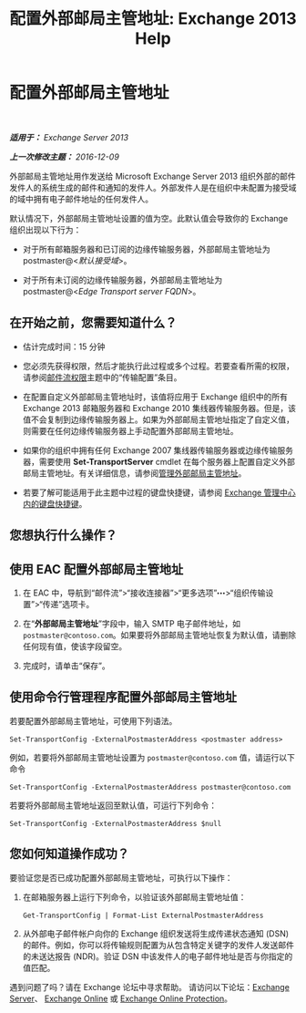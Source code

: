 ﻿---
title: '配置外部邮局主管地址: Exchange 2013 Help'
TOCTitle: 配置外部邮局主管地址
ms:assetid: 6b0c8675-3238-462d-8973-b52305fb90d2
ms:mtpsurl: https://technet.microsoft.com/zh-cn/library/Bb430765(v=EXCHG.150)
ms:contentKeyID: 52061515
ms.date: 01/11/2018
mtps_version: v=EXCHG.150
ms.translationtype: HT
---

# 配置外部邮局主管地址

 

_**适用于：** Exchange Server 2013_

_**上一次修改主题：** 2016-12-09_

外部邮局主管地址用作发送给 Microsoft Exchange Server 2013 组织外部的邮件发件人的系统生成的邮件和通知的发件人。外部发件人是在组织中未配置为接受域的域中拥有电子邮件地址的任何发件人。

默认情况下，外部邮局主管地址设置的值为空。此默认值会导致你的 Exchange 组织出现以下行为：

  - 对于所有邮箱服务器和已订阅的边缘传输服务器，外部邮局主管地址为 postmaster@\<*默认接受域*\>。

  - 对于所有未订阅的边缘传输服务器，外部邮局主管地址为 postmaster@\<*Edge Transport server FQDN*\>。

## 在开始之前，您需要知道什么？

  - 估计完成时间：15 分钟

  - 您必须先获得权限，然后才能执行此过程或多个过程。若要查看所需的权限，请参阅[邮件流权限](mail-flow-permissions-exchange-2013-help.md)主题中的“传输配置”条目。

  - 在配置自定义外部邮局主管地址时，该值将应用于 Exchange 组织中的所有 Exchange 2013 邮箱服务器和 Exchange 2010 集线器传输服务器。但是，该值不会复制到边缘传输服务器上。如果为外部邮局主管地址指定了自定义值，则需要在任何边缘传输服务器上手动配置外部邮局主管地址。

  - 如果你的组织中拥有任何 Exchange 2007 集线器传输服务器或边缘传输服务器，需要使用 **Set-TransportServer** cmdlet 在每个服务器上配置自定义外部邮局主管地址。有关详细信息，请参阅[管理外部邮局主管地址](https://go.microsoft.com/fwlink/?linkid=279922)。

  - 若要了解可能适用于此主题中过程的键盘快捷键，请参阅 [Exchange 管理中心内的键盘快捷键](keyboard-shortcuts-in-the-exchange-admin-center-exchange-online-protection-help.md)。

## 您想执行什么操作？

## 使用 EAC 配置外部邮局主管地址

1.  在 EAC 中，导航到“邮件流”\>“接收连接器”\>“更多选项”![更多选项图标](images/JJ150550.5381819e-3b21-4873-8714-e9b956290b28(EXCHG.150).gif "更多选项图标")\>“组织传输设置”\>“传递”选项卡。

2.  在“**外部邮局主管地址**”字段中，输入 SMTP 电子邮件地址，如 `postmaster@contoso.com`。如果要将外部邮局主管地址恢复为默认值，请删除任何现有值，使该字段留空。

3.  完成时，请单击“保存”。

## 使用命令行管理程序配置外部邮局主管地址

若要配置外部邮局主管地址，可使用下列语法。

    Set-TransportConfig -ExternalPostmasterAddress <postmaster address>

例如，若要将外部邮局主管地址设置为 `postmaster@contoso.com` 值，请运行以下命令

    Set-TransportConfig -ExternalPostmasterAddress postmaster@contoso.com

若要将外部邮局主管地址返回至默认值，可运行下列命令：

    Set-TransportConfig -ExternalPostmasterAddress $null

## 您如何知道操作成功？

要验证您是否已成功配置外部邮局主管地址，可执行以下操作：

1.  在邮箱服务器上运行下列命令，以验证该外部邮局主管地址值：
    
        Get-TransportConfig | Format-List ExternalPostmasterAddress

2.  从外部电子邮件帐户向你的 Exchange 组织发送将生成传递状态通知 (DSN) 的邮件。例如，你可以将传输规则配置为从包含特定关键字的发件人发送邮件的未送达报告 (NDR)。验证 DSN 中该发件人的电子邮件地址是否与你指定的值匹配。

遇到问题了吗？请在 Exchange 论坛中寻求帮助。 请访问以下论坛：[Exchange Server](https://go.microsoft.com/fwlink/p/?linkid=60612)、 [Exchange Online](https://go.microsoft.com/fwlink/p/?linkid=267542) 或 [Exchange Online Protection](https://go.microsoft.com/fwlink/p/?linkid=285351)。

